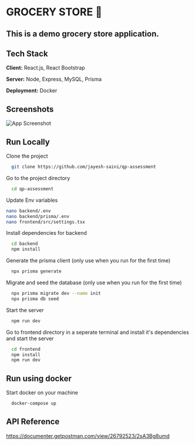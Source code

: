 # GROCERY STORE 🛒
## This is a demo grocery store application.

## Tech Stack

**Client:** React.js, React Bootstrap

**Server:** Node, Express, MySQL, Prisma

**Deployment:** Docker


## Screenshots

![App Screenshot](https://via.placeholder.com/468x300?text=App+Screenshot+Here)


## Run Locally

Clone the project

```bash
  git clone https://github.com/jayesh-saini/qp-assessment
```

Go to the project directory

```bash
  cd qp-assessment
```

Update Env variables
```bash
nano backend/.env
nano backend/prisma/.env
nano frontend/src/settings.tsx
```

Install dependencies for backend

```bash
  cd backend 
  npm install
```

Generate the prisma client (only use when you run for the first time)
```bash
  npx prisma generate
```

Migrate and seed the database (only use when you run for the first time)
```bash
  npx prisma migrate dev --name init
  npx prisma db seed
```

Start the server
```bash
  npm run dev
```

Go to frontend directory in a seperate terminal and install it's dependencies and start the server
  ```bash
    cd frontend
    npm install
    npm run dev
  ```

## Run using docker

Start docker on your machine

```bash
  docker-compose up
```


## API Reference

https://documenter.getpostman.com/view/26792523/2sA3Bg8umd


